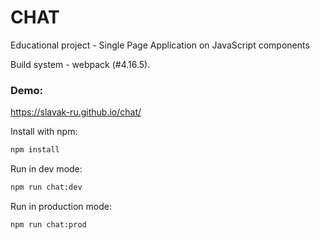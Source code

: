 # CHAT
Educational project - Single Page Application on JavaScript components

Build system - webpack (#4.16.5).

### Demo: 
https://slavak-ru.github.io/chat/

Install with npm:
```bash
npm install
```

Run in dev mode:
```bash
npm run chat:dev
```

Run in production mode:
```bash
npm run chat:prod
```